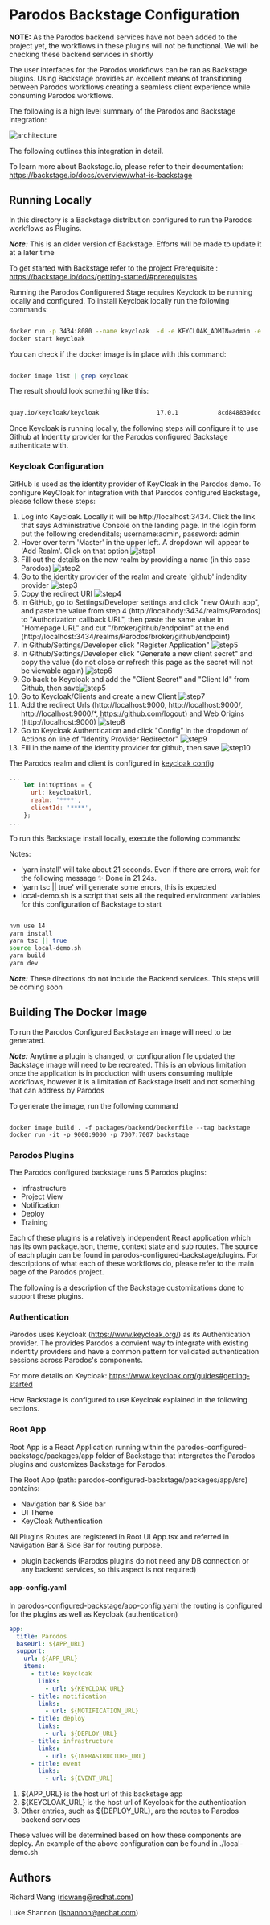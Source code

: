 # Parodos Backstage Configuration

**NOTE:** As the Parodos backend services have not been added to the project yet, the workflows in these plugins will not be functional. We will be checking these backend services in shortly

The user interfaces for the Parodos workflows can be ran as Backstage plugins. Using Backstage provides an excellent means of transitioning between Parodos workflows creating a seamless client experience while consuming Parodos workflows.

The following is a high level summary of the Parodos and Backstage integration:

![architecture](readme-imagesackstage-configured-parodos.png)

The following outlines this integration in detail.

To learn more about Backstage.io, please refer to their documentation:
https://backstage.io/docs/overview/what-is-backstage

## Running Locally

In this directory is a Backstage distribution configured to run the Parodos workflows as Plugins.

**_Note:_** This is an older version of Backstage. Efforts will be made to update it at a later time

To get started with Backstage refer to the project Prerequisite : https://backstage.io/docs/getting-started/#prerequisites

Running the Parodos Configurered Stage requires Keyclock to be running locally and configured. To install Keycloak locally run the following commands:

```sh

docker run -p 3434:8080 --name keycloak  -d -e KEYCLOAK_ADMIN=admin -e KEYCLOAK_ADMIN_PASSWORD=admin quay.io/keycloak/keycloak:17.0.1 start-dev
docker start keycloak

```
You can check if the docker image is in place with this command:

```sh

docker image list | grep keycloak

```

The result should look something like this:

```sh

quay.io/keycloak/keycloak                17.0.1           8cd848839dcc   7 months ago   578MB

```
Once Keycloak is running locally, the following steps will configure it to use Github at Indentity provider for the Parodos configured Backstage authenticate with.

### Keycloak Configuration

GitHub is used as the identity provider of KeyCloak in the Parodos demo. To configure KeyCloak for integration with that Parodos configured Backstage, please follow these steps:

1. Log into Keycloak. Locally it will be http://localhost:3434. Click the link that says Administrative Console on the landing page. In the login form put the following credenditals; username:admin, password: admin
2. Hover over term 'Master' in the upper left. A dropdown will appear to 'Add Realm'. Click on that option ![step1](readme-imagesew-realm.png)
3. Fill out the details on the new realm by providing a name (in this case Parodos) ![step2](readme-imagesarodos-realm.png)
4. Go to the identity provider of the realm and create 'github' indendity provider ![step3](readme-imagesc-1.png)
5. Copy the redirect URI ![step4](readme-imagesc-2.png)
6. In GitHub, go to Settings/Developer settings and click "new OAuth app", and paste the value from step 4 (http://localhody:3434/realms/Parodos) to "Authorization callback URL", then paste the same value in "Homepage URL" and cut "/broker/github/endpoint" at the end (http://localhost:3434/realms/Parodos/broker/github/endpoint)
7. In Github/Settings/Developer click "Register Application" ![step5](readme-imagesc-3.png)
8. In Github/Settings/Developer click "Generate a new client secret" and copy the value (do not close or refresh this page as the secret will not be viewable again) ![step6](readme-imagesc-4.png)
9. Go back to Keycloak and add the "Client Secret" and "Client Id" from Github, then save![step5](readme-imagesc-5.png)
10. Go to Keycloak/Clients and create a new Client ![step7](readme-imagesc-6.png)
11. Add the redirect Urls (http://localhost:9000, http://localhost:9000/, http://localhost:9000/*, https://github.com/logout) and Web Origins (http://localhost:9000) ![step8](readme-imagesc-7.png)
12. Go to Keycloak Authentication and click "Config" in the dropdown of Actions on line of "Identity Provider Redirector" ![step9](readme-imagesc-8.png)
13. Fill in the name of the identity provider for github, then save ![step10](readme-imagesc-9.png)

The Parodos realm and client is configured in [keycloak config](packagespp/src/components/Root/Root.tsx?#L149-L150)

```javascript
...
    let initOptions = {
      url: keycloakUrl,
      realm: '****',
      clientId: '****',
    };
...
```

To run this Backstage install locally, execute the following commands:

Notes:

- 'yarn install' will take about 21 seconds. Even if there are errors, wait for the following message ✨  Done in 21.24s.
- 'yarn tsc || true' will generate some errors, this is expected
- local-demo.sh is a script that sets all the required environment variables for this configuration of Backstage to start

```sh

nvm use 14 
yarn install
yarn tsc || true
source local-demo.sh
yarn build
yarn dev

```

**_Note:_** These directions do not include the Backend services. This steps will be coming soon

## Building The Docker Image

To run the Parodos Configured Backstage an image will need to be generated.

**_Note:_** Anytime a plugin is changed, or configuration file updated the Backstage image will need to be recreated. This is an obvious limitation once the application is in production with users consuming multiple workflows, however it is a limitation of Backstage itself and not something that can address by Parodos

To generate the image, run the following command

```shell

docker image build . -f packages/backend/Dockerfile --tag backstage
docker run -it -p 9000:9000 -p 7007:7007 backstage

```

### Parodos Plugins

The Parodos configured backstage runs 5 Parodos plugins:

- Infrastructure
- Project View
- Notification
- Deploy
- Training

Each of these plugins is a relatively independent React application which has its own package.json, theme, context state and sub routes. The source of each plugin can be found in parodos-configured-backstage/plugins. For descriptions of what each of these workflows do, please refer to the main page of the Parodos project.

The following is a description of the Backstage customizations done to support these plugins.

### Authentication

Parodos uses Keycloak (https://www.keycloak.org/) as its Authentication provider. The provides Parodos a convient way to integrate with existing indentity providers and have a common pattern for validated authentication sessions across Parodos's components.

For more details on Keycloak:
https://www.keycloak.org/guides#getting-started

How Backstage is configured to use Keycloak explained in the following sections.

### Root App

Root App is a React Application running within the parodos-configured-backstage/packages/app folder of Backstage that intergrates the Parodos plugins and customizes Backstage for Parodos.

The Root App (path: parodos-configured-backstage/packages/app/src) contains:

- Navigation bar & Side bar
- UI Theme
- KeyCloak Authentication

All Plugins Routes are registered in Root UI App.tsx and referred in Navigation Bar & Side Bar for routing purpose.

- plugin backends (Parodos plugins do not need any DB connection or any backend services, so this aspect is not required)

#### app-config.yaml

In parodos-configured-backstage/app-config.yaml the routing is configured for the plugins as well as Keycloak (authentication)

```yaml
app:
  title: Parodos
  baseUrl: ${APP_URL}
  support:
    url: ${APP_URL}
    items:
      - title: keycloak
        links:
          - url: ${KEYCLOAK_URL}
      - title: notification
        links:
          - url: ${NOTIFICATION_URL}
      - title: deploy
        links:
          - url: ${DEPLOY_URL}
      - title: infrastructure
        links:
          - url: ${INFRASTRUCTURE_URL}
      - title: event
        links:
          - url: ${EVENT_URL}
```

1. ${APP_URL} is the host url of this backstage app
2. ${KEYCLOAK_URL} is the host url of Keycloak for the authentication
3. Other entries, such as ${DEPLOY_URL}, are the routes to Parodos backend services

These values will be determined based on how these components are deploy. An example of the above configuration can be found in ./local-demo.sh

## Authors

Richard Wang (ricwang@redhat.com)

Luke Shannon (lshannon@redhat.com)
